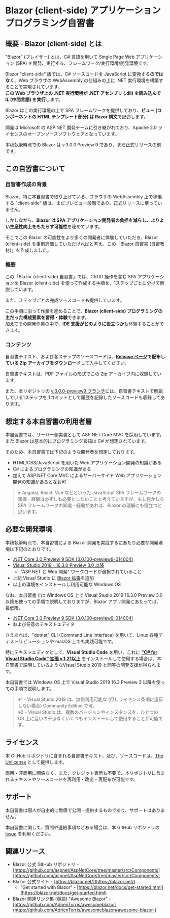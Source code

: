 
Blazor (client-side) アプリケーションプログラミング自習書
============================================

概要 - Blazor (client-side) とは
----------------------------------------

"Blazor" (ブレイザー) とは、C# 言語を用いて Single Page Web アプリケーション (SPA) を開発、実行する、フレームワーク/実行環境/開発環境です。

Blazor "client-side" 版では、C# ソースコードを JavaScript に変換する**のではなく**、Web ブラウザの WebAssembly の仕組みの上に .NET 実行環境を構築することで実現されています。  
**この Web ブラウザ上の .NET 実行環境が .NET アセンブリ (.dll) を読み込んで IL (中間言語) を実行**します。

Blazor はこの実行環境の上で SPA フレームワークを提供しており、**ビュー (コンポーネントの HTML テンプレート部分) は Razor 構文**で記述します。

開発は Microsoft の ASP.NET 開発チームに引き継がれており、Apache 2.0 ライセンスのオープンソースソフトウェアとなっています。

本稿執筆時点での Blazor は v.3.0.0 Preview 9 であり、まだ正式リリースの前です。

この自習書について
----------------------------------------

### 自習書作成の背景

Blazor、特に本自習書で取り上げている、ブラウザの WebAssembly 上で稼働する "client-side" 版は、まだプレビュー段階であり、正式リリースに至っていません。

しかしながら、**Blazor は SPA アプリケーション開発者の負担を減らし、よりよい生産性向上をもたらす可能性**を秘めています。

そこでこの Blazor の可能性をより多くの開発者に体験していただき、Blazor (client-side) を事前評価していただければと考え、この「Blazor 自習書 (自習教材)」を作成しました。

### 概要

この「Blazor (client-side) 自習書」では、CRUD 操作を含む SPA アプリケーションを Blazor (client-side) を使って作成する手順を、1ステップごとに分けて解説しています。

また、ステップごとの完成ソースコードも提供しています。

この手順に沿って作業を進めることで、**Blazor (client-side) プログラミングの主だった構成要素を習得・体験**できます。  
加えてその開発作業の中で、**IDE 支援がどのように役立つか**も体験することができます。

### コンテンツ

自習書テキスト、および各ステップのソースコードは、**[Release ページ](https://github.com/jsakamoto/self-learning-materials-for-blazor-jp/releases)で配布している Zip アーカイブをダウンロード**して入手してください。

自習書テキストは、PDF ファイルの形式でこの Zip アーカイブ内に収録しています。

また、本リポジトリの [v.3.0.0-preview9 ブランチ](https://github.com/jsakamoto/self-learning-materials-for-blazor-jp/commits/v.3.0.0-preview9)には、自習書テキストで解説している1ステップを 1コミットとして履歴を記録したソースコードも収録してあります。


想定する本自習書の利用者層
----------------------------------------

本自習書では、サーバー側実装として ASP.NET Core MVC を採用しています。  
また Blazor は基本的にプログラミング言語は C# が想定されています。

そのため、本自習書では下記のような開発者を想定しております。

- HTML/CSS/JavaScript を用いた Web アプリケーション開発の知識がある
- C# によるプログラミングの知識がある
- 加えて ASP.NET Core MVC によるサーバーサイド Web アプリケーション開発の知識があるとなお可

> ※ Angular, React, Vue などといった JavaScript SPA フレームワークの知識・経験は必ずしも必要としないことと考えていますが、もし何かしら SPA フレームワークの知識・経験があれば、Blazor の理解にも役立つと思います。


必要な開発環境
----------------------------------------

本稿執筆時点で、本自習書による Blazor 開発を実践するにあたり必要な開発環境は下記のとおりです。

- [.NET Core 3.0 Preview 9 SDK (3.0.100-preview9-014004)](https://dotnet.microsoft.com/download/dotnet-core/3.0)
- [Visual Studio 2019 - 16.3.0 Preview 3.0 以降](https://visualstudio.microsoft.com/vs/preview/)
    - "ASP.NET と Web 開発" ワークロードが選択されていること
- 上記 Visual Studio に [Blazor 拡張](https://marketplace.visualstudio.com/items?itemName=aspnet.blazor)を追加
- 以上の環境をインストールし利用可能な Windows OS

なお、本自習書では Windows OS 上で Visual Studio 2019 16.3.0 Preview 3.0 以降を使っての手順で説明しておりますが、Blazor アプリ開発にあたっては、最低限、 

- [.NET Core 3.0 Preview 9 SDK (3.0.100-preview9-014004)](https://dotnet.microsoft.com/download/dotnet-core/3.0)
- および任意のテキストエディタ 

さえあれば、"dotnet" CLI (Command Line Interface) を用いて、Linux 各種ディストリビューションや macOS 上でも実践可能です。

特にテキストエディタとして、**Visual Studio Code** を用い、これに **["C# for Visual Studio Code" 拡張 v.1.21以上](https://marketplace.visualstudio.com/items?itemName=ms-vscode.csharp)** をインストールして使用する場合は、本自習書で説明しているようなVisual Studio 2019 と同等の開発支援が得られます。

 本自習書では Windows OS 上で Visual Studio 2019 16.3 Preview 3 以降を使っての手順で説明します。

> ※1 - Visual Studio 2019 は、無償利用可能な (但しライセンス条項に違反しない場合) Community Edition で可。  
> ※2 - Visual Studio は、複数のバージョンやインスタンスを、ひとつの OS 上に互いの干渉なくいくつもインストールして使用することが可能です。


ライセンス
----------------------------------------

本 GitHub リポジトリに含まれる自習書テキスト、及び、ソースコードは、[The Unlicense](LICENSE) として提供します。

商用・非商用に関係なく、また、クレジット表示も不要で、本リポジトリに含まれるテキストやソースコードを再利用・改変・再配布が可能です。


サポート
----------------------------------------

本自習書は個人が自主的に無償で公開・提供するものであり、サポートはありません。

本自習書に関して、質問や連絡事項などある場合は、本 GitHub リポジトリの [Issue](https://github.com/jsakamoto/self-learning-materials-for-blazor-jp/issues) を利用ください。


関連リソース
----------------------------------------

- Blazor 公式 GitHub リポジトリ - [https://github.com/aspnet/AspNetCore/tree/master/src/Components](https://github.com/aspnet/AspNetCore/tree/master/src/Components)
- Blazor 公式サイト - [https://blazor.net/](https://blazor.net/)
    - "Get started with Blazor" - [https://blazor.net/docs/get-started.html](https://blazor.net/docs/get-started.html)
- Blazor 関連リンク集 (英語) "Awesome Blazor" - [https://github.com/AdrienTorris/awesomeblazor](https://github.com/AdrienTorris/awesomeblazor#awesome-blazor-) 
